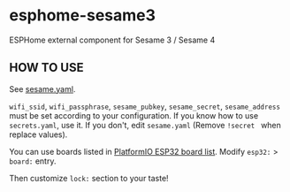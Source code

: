 # esphome-sesame3

ESPHome external component for Sesame 3 / Sesame 4

## HOW TO USE

See [sesame.yaml](sesame.yaml).

`wifi_ssid`, `wifi_passphrase`, `sesame_pubkey`, `sesame_secret`, `sesame_address` must be set according to your configuration. If you know how to use `secrets.yaml`, use it. If you don't, edit `sesame.yaml` (Remove `!secret ` when replace values).

You can use boards listed in [PlatformIO ESP32 board list](https://registry.platformio.org/platforms/platformio/espressif32/boards). Modify
`esp32:` > `board:` entry.

Then customize `lock:` section to your taste!
